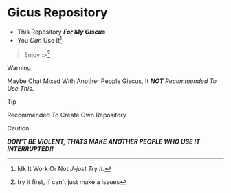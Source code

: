 # Gicus Repository
- This Repository ***For My Giscus***
- You *Can* Use It[^1]
> Enjoy :>[^2]



> [!WARNING]
> Maybe Chat Mixed With Another People Giscus, It ***NOT** Recommended To Use This*.

> [!TIP]
> Recommended To Create Own Repository

> [!CAUTION]
> ***DON'T BE VIOLENT, THATS MAKE ANOTHER PEOPLE WHO USE IT INTERRUPTED!!***

[^1]:Idk It Work Or Not *J-just Try It.*













































[^2]:try it first, if can't just make a issues
